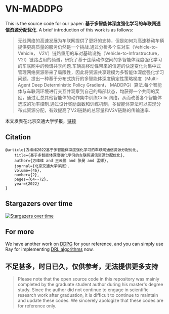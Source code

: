 # VN-MADDPG

This is the source code for our paper: **基于多智能体深度强化学习的车联网通信资源分配优化**. A brief introduction of this work is as follows:

> 无线网络的高速发展为车联网提供了更好的支持，但是如何为高速移动车辆提供更高质量的服务仍然是一个挑战.通过分析多个车对车（Vehicle-to-Vehicle， V2V）链路重用的车对基础设施（Vehicle-to-Infrastructure， V2I）链路占用的频谱，研究了基于连续动作空间的多智能体深度强化学习的车联网中的频谱共享问题.车辆高移动性带来的信道的快速变化为集中式管理网络资源带来了局限性，因此将资源共享建模为多智能体深度强化学习问题，提出一种基于分布式执行的多智能体深度确定性策略梯度（Multi-Agent Deep Deterministic Policy Gradient， MADDPG）算法.每个智能体与车联网环境进行交互并观察到自己的局部状态，均获得一个共同的奖励，通过汇总其他智能体的动作集中训练Critic网络，从而改善各个智能体选取的功率控制.通过设计奖励函数和训练机制，多智能体算法可以实现分布式资源分配，有效提高了V2I链路的总容量和V2V链路的传输速率.

本文发表在北京交通大学学报，[链接](http://jdxb.bjtu.edu.cn/CN/abstract/abstract3830.shtml)

## Citation

	@article{方维维2022基于多智能体深度强化学习的车联网通信资源分配优化,
		title={基于多智能体深度强化学习的车联网通信资源分配优化},
		author={方维维 and 王云鹏 and 张昊 and 孟娜},
		journal={北京交通大学学报},
		volume={46},
		number={2},
		pages={64--72},
		year={2022}
	}
	
## Stargazers over time
[![Stargazers over time](https://starchart.cc/fangvv/VN-MADDPG.svg)](https://starchart.cc/fangvv/VN-MADDPG)

## For more

We have another work on [DDPG](https://github.com/fangvv/UAV-DDPG) for your reference, and you can simply use Ray for implementing [DRL algorithms](https://github.com/ray-project/ray/tree/master/rllib/algorithms) now.

## 不足甚多，时日已久，仅供参考，无法提供更多支持

> Please note that the open source code in this repository was mainly completed by the graduate student author during his master's degree study. Since the author did not continue to engage in scientific research work after graduation, it is difficult to continue to maintain and update these codes. We sincerely apologize that these codes are for reference only.
